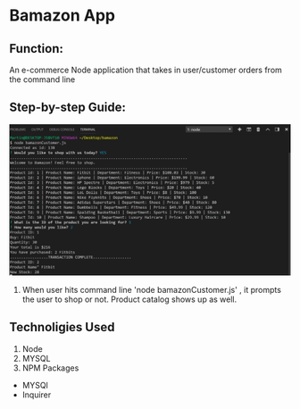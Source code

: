 # Bamazon App
## Function:
An e-commerce Node application that takes in user/customer orders from the command line

## Step-by-step Guide:
![](images/1.png)
1. When user hits command line 'node bamazonCustomer.js' , it prompts the user to shop or not. Product catalog shows up as well.

## Technoligies Used
1. Node
2. MYSQL 
3. NPM Packages
- MYSQl
- Inquirer 
